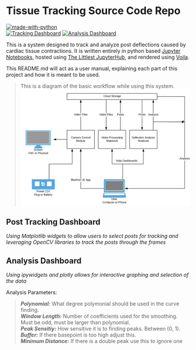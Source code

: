 # Tissue Tracking Source Code Repo

[![made-with-python](https://img.shields.io/badge/Made%20with-Python-1f425f.svg?style=for-the-badge&logo=python)](https://www.python.org/)  
[![Tracking Dashboard](https://img.shields.io/badge/Tracking-Dashboard-red?style=for-the-badge)](https://track.jack.engineering) [![Analysis Dashboard](https://img.shields.io/badge/Analysis-Dashboard-red?style=for-the-badge)](https://analysis.jack.engineering)  

This is a system designed to track and analyze post deflections caused by cardiac tissue contractions. It is written entirely in python based [Jupyter Notebooks](https:/jupyter.org/), hosted using [The Littlest JupyterHub](http://tljh.jupyter.org/), and rendered using [Voila](https://github.com/voila-dashboards/voila/). 

This README.md will act as a user manual, explaining each part of this project and how it is meant to be used. 

>This is a diagram of the basic workflow while using this system.
>![Diagram](assets/7275C496-239D-4D63-822E-881625F03C71.jpeg)

## Post Tracking Dashboard
_Using Matplotlib widgets to allow users to select posts for tracking and leveraging OpenCV libraries to track the posts through the frames_

## Analysis Dashboard
_Using ipywidgets and plotly allows for interactive graphing and selection of the data_  
  
Analysis Parameters:
><strong>_Polynomial:_</strong> What degree polymonial should be used in the curve finding.  
<strong>_Window Length:_</strong> Number of coefficients used for the smoothing. Must be odd, must be larger than polynomial.  
<strong>_Peak Sensitiy:_</strong> How sensitive it is to finding peaks. Between (0, 1).  
<strong>_Buffer:_</strong> If there basepoint is too high adjust this.   
<strong>_Minimum Distance:_</strong> If there is a double peak use this to ignore one
